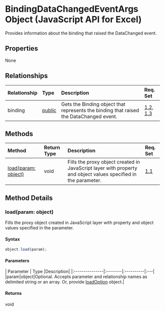 # BindingDataChangedEventArgs Object (JavaScript API for Excel)

Provides information about the binding that raised the DataChanged event.

## Properties

None

## Relationships
| Relationship | Type	|Description| Req. Set|
|:---------------|:--------|:----------|:----|
|binding|[public](public.md)|Gets the Binding object that represents the binding that raised the DataChanged event.|[1.2, 1.3](../requirement-sets/excel-api-requirement-sets.md)|

## Methods

| Method		   | Return Type	|Description| Req. Set|
|:---------------|:--------|:----------|:----|
|[load(param: object)](#loadparam-object)|void|Fills the proxy object created in JavaScript layer with property and object values specified in the parameter.|[1.1](../requirement-sets/excel-api-requirement-sets.md)|

## Method Details


### load(param: object)
Fills the proxy object created in JavaScript layer with property and object values specified in the parameter.

#### Syntax
```js
object.load(param);
```

#### Parameters
| Parameter	   | Type	|Description|
|:---------------|:--------|:----------|:---|
|param|object|Optional. Accepts parameter and relationship names as delimited string or an array. Or, provide [loadOption](loadoption.md) object.|

#### Returns
void
